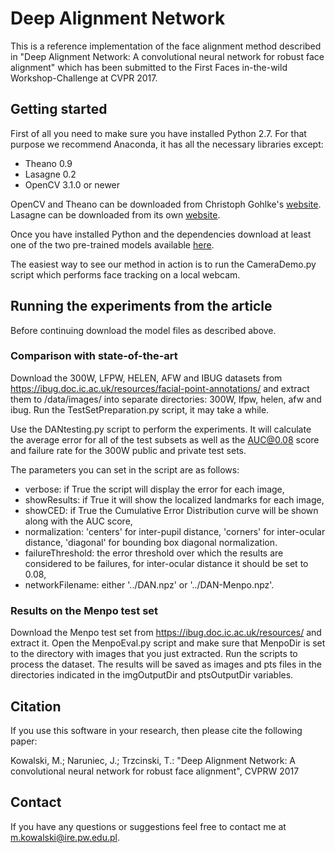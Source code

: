 # Deep Alignment Network #
This is a reference implementation of the face alignment method described in "Deep Alignment Network: A convolutional neural network for robust face alignment" which has been submitted to the First Faces in-the-wild Workshop-Challenge at CVPR 2017.

## Getting started ##
First of all you need to make sure you have installed Python 2.7. For that purpose we recommend Anaconda, it has all the necessary libraries except:
 * Theano 0.9
 * Lasagne 0.2
 * OpenCV 3.1.0 or newer

OpenCV and Theano can be downloaded from Christoph Gohlke's [website](http://www.lfd.uci.edu/~gohlke/pythonlibs/). Lasagne can be downloaded from its own [website](https://lasagne.readthedocs.io/en/latest/).

Once you have installed Python and the dependencies download at least one of the two pre-trained models available [here](https://www.dropbox.com/sh/v754z1egib0hamh/AADGX1SE9GCj4h3eDazsc0bXa?dl=0).

The easiest way to see our method in action is to run the CameraDemo.py script which performs face tracking on a local webcam.

## Running the experiments from the article ##
Before continuing download the model files as described above.

### Comparison with state-of-the-art ###
Download the 300W, LFPW, HELEN, AFW and IBUG datasets from https://ibug.doc.ic.ac.uk/resources/facial-point-annotations/ and extract them to /data/images/ into separate directories: 300W, lfpw, helen, afw and ibug.
Run the TestSetPreparation.py script, it may take a while.

Use the DANtesting.py script to perform the experiments. It will calculate the average error for all of the test subsets as well as the AUC@0.08 score and failure rate for the 300W public and private test sets.

The parameters you can set in the script are as follows:
 * verbose: if True the script will display the error for each image,
 * showResults: if True it will show the localized landmarks for each image,
 * showCED: if True the Cumulative Error Distribution curve will be shown along with the AUC score,
 * normalization: 'centers' for inter-pupil distance, 'corners' for inter-ocular distance, 'diagonal' for bounding box diagonal normalization.
 * failureThreshold: the error threshold over which the results are considered to be failures, for inter-ocular distance it should be set to 0.08,
 * networkFilename: either '../DAN.npz' or '../DAN-Menpo.npz'.

### Results on the Menpo test set ###
Download the Menpo test set from https://ibug.doc.ic.ac.uk/resources/ and extract it. Open the MenpoEval.py script and make sure that MenpoDir is set to the directory with images that you just extracted.
Run the scripts to process the dataset. The results will be saved as images and pts files in the directories indicated in the imgOutputDir and ptsOutputDir variables.


## Citation ## 
If you use this software in your research, then please cite the following paper:

Kowalski, M.; Naruniec, J.; Trzcinski, T.: "Deep Alignment Network: A convolutional neural network for robust face alignment", CVPRW 2017

## Contact ##
If you have any questions or suggestions feel free to contact me at <m.kowalski@ire.pw.edu.pl>.

